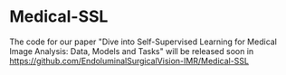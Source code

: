 # Medical-SSL

The code for our paper "Dive into Self-Supervised Learning for Medical Image Analysis: Data, Models and Tasks" will be released soon in https://github.com/EndoluminalSurgicalVision-IMR/Medical-SSL
